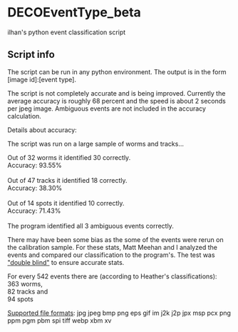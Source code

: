 # DECOEventType_beta
ilhan's python event classification script

## Script info

The script can be run in any python environment. The output is in the form [image id]:[event type].

The script is not completely accurate and is being improved. Currently the average accuracy is roughly 68 percent and the speed is about 2 seconds per jpeg image. Ambiguous events are not included in the accuracy calculation.

Details about accuracy:

The script was run on a large sample of worms and tracks...

Out of 32 worms it identified 30 correctly.<br>
Accuracy: 93.55%<br>
<br>
Out of 47 tracks it identified 18 correctly.<br>
Accuracy: 38.30%<br>
<br>
Out of 14 spots it identified 10 correctly.<br>
Accuracy: 71.43%<br>
<br>
The program identified all 3 ambiguous events correctly.<br>

There may have been some bias as the some of the events were rerun on the calibration sample. For these stats, Matt Meehan and I analyzed the events and compared our classification to the program's. The test was ["double blind"](https://explorable.com/double-blind-experiment) to ensure accurate stats.

For every 542 events there are (according to Heather's classifications):<br>
363 worms,<br>
82 tracks and<br>
94 spots

[Supported file formats](http://pillow.readthedocs.org/en/latest/handbook/image-file-formats.html): jpg jpeg bmp png eps gif im j2k j2p jpx msp pcx png ppm pgm pbm spi tiff webp xbm xv
